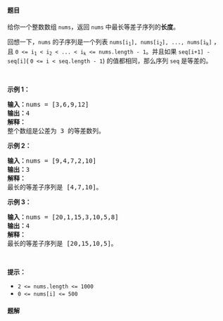 #### 题目
<p>给你一个整数数组&nbsp;<code>nums</code>，返回 <code>nums</code>&nbsp;中最长等差子序列的<strong>长度</strong>。</p>

<p>回想一下，<code>nums</code> 的子序列是一个列表&nbsp;<code>nums[i<sub>1</sub>], nums[i<sub>2</sub>], ..., nums[i<sub>k</sub>]</code> ，且&nbsp;<code>0 &lt;= i<sub>1</sub> &lt; i<sub>2</sub> &lt; ... &lt; i<sub>k</sub> &lt;= nums.length - 1</code>。并且如果&nbsp;<code>seq[i+1] - seq[i]</code>(&nbsp;<code>0 &lt;= i &lt; seq.length - 1</code>) 的值都相同，那么序列&nbsp;<code>seq</code>&nbsp;是等差的。</p>

<p>&nbsp;</p>

<p><strong>示例 1：</strong></p>

<pre>
<strong>输入：</strong>nums = [3,6,9,12]
<strong>输出：</strong>4
<strong>解释： </strong>
整个数组是公差为 3 的等差数列。
</pre>

<p><strong>示例 2：</strong></p>

<pre>
<strong>输入：</strong>nums = [9,4,7,2,10]
<strong>输出：</strong>3
<strong>解释：</strong>
最长的等差子序列是 [4,7,10]。
</pre>

<p><strong>示例 3：</strong></p>

<pre>
<strong>输入：</strong>nums = [20,1,15,3,10,5,8]
<strong>输出：</strong>4
<strong>解释：</strong>
最长的等差子序列是 [20,15,10,5]。
</pre>

<p>&nbsp;</p>

<p><strong>提示：</strong></p>

<ul>
	<li><code>2 &lt;= nums.length &lt;= 1000</code></li>
	<li><code>0 &lt;= nums[i] &lt;= 500</code></li>
</ul>


 #### 题解